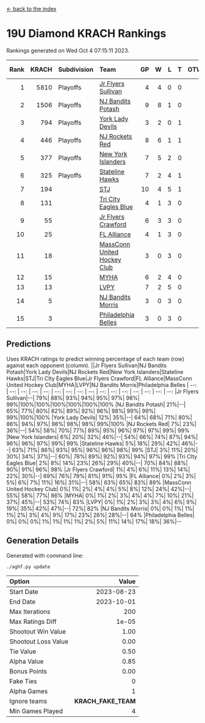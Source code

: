 [<- back to the index](readme.md)
# 19U Diamond KRACH Rankings
Rankings generated on Wed Oct  4 07:15:11 2023.

Rank|KRACH|Subdivision|Team|GP|W|L|T|OTW|OTL|SoS|Exp Wins|Win Diff
---:|---:|:---|:---|---:|---:|---:|---:|---:|---:|---:|---:|---:
1|5810|Playoffs|[Jr Flyers Sullivan](https://gamesheetstats.com/seasons/3663/teams/140859/schedule)|4|4|0|0|1|0|183|4.8|-0.0
2|1506|Playoffs|[NJ Bandits Potash](https://gamesheetstats.com/seasons/3663/teams/140857/schedule)|9|8|1|0|0|0|209|8.9|0.0
3|794|Playoffs|[York Lady Devils](https://gamesheetstats.com/seasons/3663/teams/140856/schedule)|3|2|0|1|0|0|183|3.4|0.0
4|446|Playoffs|[NJ Rockets Red](https://gamesheetstats.com/seasons/3663/teams/140855/schedule)|8|6|1|1|0|0|225|7.4|0.0
5|377|Playoffs|[New York Islanders](https://gamesheetstats.com/seasons/3663/teams/140861/schedule)|7|5|2|0|0|0|330|5.9|0.0
6|325|Playoffs|[Stateline Hawks](https://gamesheetstats.com/seasons/3663/teams/141851/schedule)|7|2|4|1|0|1|1951|3.3|-0.0
7|194||[STJ](https://gamesheetstats.com/seasons/3663/teams/140858/schedule)|10|4|5|1|0|0|550|5.4|0.0
8|131||[Tri CIty Eagles Blue](https://gamesheetstats.com/seasons/3663/teams/140852/schedule)|4|1|3|0|0|0|2396|1.8|-0.0
9|55||[Jr Flyers Crawford](https://gamesheetstats.com/seasons/3663/teams/140862/schedule)|6|3|3|0|0|0|126|3.9|0.0
10|25||[FL Alliance](https://gamesheetstats.com/seasons/3663/teams/156907/schedule)|4|1|3|0|0|0|263|1.9|0.0
11|18||[MassConn United Hockey Club](https://gamesheetstats.com/seasons/3663/teams/140854/schedule)|3|0|3|0|0|0|571|0.9|0.0
12|15||[MYHA](https://gamesheetstats.com/seasons/3663/teams/140863/schedule)|6|2|4|0|0|0|136|2.9|0.0
13|13||[LVPY](https://gamesheetstats.com/seasons/3663/teams/140860/schedule)|7|2|5|0|0|0|280|2.9|0.0
14|5||[NJ Bandits Morris](https://gamesheetstats.com/seasons/3663/teams/140866/schedule)|3|0|3|0|0|0|113|0.9|0.0
15|3||[Philadelphia Belles](https://gamesheetstats.com/seasons/3663/teams/140864/schedule)|3|0|3|0|0|0|12|0.9|0.0

## Predictions
Uses KRACH ratings to predict winning percentage of each team (row) against each opponent (column).
||Jr Flyers Sullivan|NJ Bandits Potash|York Lady Devils|NJ Rockets Red|New York Islanders|Stateline Hawks|STJ|Tri CIty Eagles Blue|Jr Flyers Crawford|FL Alliance|MassConn United Hockey Club|MYHA|LVPY|NJ Bandits Morris|Philadelphia Belles
| --: | --: | --: | --: | --: | --: | --: | --: | --: | --: | --: | --: | --: | --: | --: | --: 
|Jr Flyers Sullivan|--| 79%| 88%| 93%| 94%| 95%| 97%| 98%| 99%|100%|100%|100%|100%|100%|100%
|NJ Bandits Potash| 21%|--| 65%| 77%| 80%| 82%| 89%| 92%| 96%| 98%| 99%| 99%| 99%|100%|100%
|York Lady Devils| 12%| 35%|--| 64%| 68%| 71%| 80%| 86%| 94%| 97%| 98%| 98%| 98%| 99%|100%
|NJ Rockets Red|  7%| 23%| 36%|--| 54%| 58%| 70%| 77%| 89%| 95%| 96%| 97%| 97%| 99%| 99%
|New York Islanders|  6%| 20%| 32%| 46%|--| 54%| 66%| 74%| 87%| 94%| 96%| 96%| 97%| 99%| 99%
|Stateline Hawks|  5%| 18%| 29%| 42%| 46%|--| 63%| 71%| 86%| 93%| 95%| 96%| 96%| 98%| 99%
|STJ|  3%| 11%| 20%| 30%| 34%| 37%|--| 60%| 78%| 89%| 92%| 93%| 94%| 97%| 99%
|Tri CIty Eagles Blue|  2%|  8%| 14%| 23%| 26%| 29%| 40%|--| 70%| 84%| 88%| 90%| 91%| 96%| 98%
|Jr Flyers Crawford|  1%|  4%|  6%| 11%| 13%| 14%| 22%| 30%|--| 69%| 76%| 79%| 81%| 91%| 95%
|FL Alliance|  0%|  2%|  3%|  5%|  6%|  7%| 11%| 16%| 31%|--| 58%| 63%| 65%| 83%| 89%
|MassConn United Hockey Club|  0%|  1%|  2%|  4%|  4%|  5%|  8%| 12%| 24%| 42%|--| 55%| 58%| 77%| 86%
|MYHA|  0%|  1%|  2%|  3%|  4%|  4%|  7%| 10%| 21%| 37%| 45%|--| 53%| 74%| 83%
|LVPY|  0%|  1%|  2%|  3%|  3%|  4%|  6%|  9%| 19%| 35%| 42%| 47%|--| 72%| 82%
|NJ Bandits Morris|  0%|  0%|  1%|  1%|  1%|  2%|  3%|  4%|  9%| 17%| 23%| 26%| 28%|--| 64%
|Philadelphia Belles|  0%|  0%|  0%|  1%|  1%|  1%|  1%|  2%|  5%| 11%| 14%| 17%| 18%| 36%|--

## Generation Details

Generated with command line:
```
./aghf.py update
```

| Option | Value |
| :----- | ----: |
| Start Date | 2023-08-23 |
| End Date | 2023-10-01 |
| Max Iterations | 200 |
| Max Ratings Diff | 1e-05 |
| Shootout Win Value | 1.00 |
| Shootout Loss Value | 0.00 |
| Tie Value | 0.50 |
| Alpha Value | 0.85 |
| Bonus Points | 0.00 |
| Fake Ties | 0 |
| Alpha Games | 1 |
| Ignore teams | __KRACH_FAKE_TEAM__ |
| Min Games Played | 4 |

